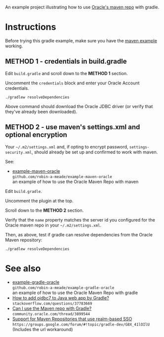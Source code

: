 An example project illustrating how to use [Oracle's maven repo](https://maven.oracle.com) with gradle.

# Instructions

Before trying this gradle example, make sure you have the [maven example](https://github.com/robin-a-meade/example-maven-oracle) working.


## METHOD 1 - credentials in build.gradle

Edit `build.gradle` and scroll down to the **METHOD 1** section.

Uncomment the `credentials` block and enter your Oracle Account credentials.

```
./gradlew resolveDependencies
```

Above command should download the Oracle JDBC driver (or verify that they've
already been downloaded).

## METHOD 2 - use maven's settings.xml and optional encryption

Your `~/.m2/settings.xml` and, if opting to encrypt password, `settings-security.xml`, should already be set up and confirmed to work with maven.

See:
- [example-maven-oracle](https://github.com/robin-a-meade/example-maven-oracle)  
  `github.com/robin-a-meade/example-maven-oracle`  
  an example of how to use the Oracle Maven Repo with maven

Edit `build.gradle`.

Uncomment the plugin at the top.

Scroll down to the **METHOD 2** section.

Verify that the `name` property matches the server id you configured for the Oracle maven repo in your `~/.m2/settings.xml`.

Then, as above, test if gradle can resolve dependencies from the Oracle Maven repository:

```
./gradlew resolveDependencies
```

# See also

- [example-gradle-oracle](https://github.com/robin-a-meade/example-gradle-oracle)  
  `github.com/robin-a-meade/example-gradle-oracle`  
  an example of how to use the Oracle Maven Repo with gradle
- [How to add ojdbc7 to Java web app by Gradle?](http://stackoverflow.com/questions/37783669/how-to-add-ojdbc7-to-java-web-app-by-gradle)  
  `stackoverflow.com/questions/37783669`
- [Can I use the Maven repo with Gradle?](https://community.oracle.com/thread/3899544)  
  `community.oracle.com/thread/3899544`
- [Support for Maven Repositories that use realm-based SSO](https://groups.google.com/forum/#!topic/gradle-dev/G8X_41lOIlU)  
  `https://groups.google.com/forum/#!topic/gradle-dev/G8X_41lOIlU`  
  (Includes the url workaround)

<!---
- []()
  ``
-->

